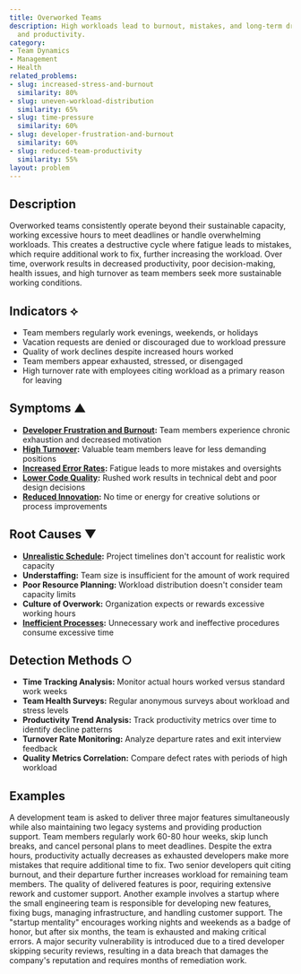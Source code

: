 ```yaml
---
title: Overworked Teams
description: High workloads lead to burnout, mistakes, and long-term drops in quality
  and productivity.
category:
- Team Dynamics
- Management
- Health
related_problems:
- slug: increased-stress-and-burnout
  similarity: 80%
- slug: uneven-workload-distribution
  similarity: 65%
- slug: time-pressure
  similarity: 60%
- slug: developer-frustration-and-burnout
  similarity: 60%
- slug: reduced-team-productivity
  similarity: 55%
layout: problem
---
```


## Description

Overworked teams consistently operate beyond their sustainable capacity, working excessive hours to meet deadlines or handle overwhelming workloads. This creates a destructive cycle where fatigue leads to mistakes, which require additional work to fix, further increasing the workload. Over time, overwork results in decreased productivity, poor decision-making, health issues, and high turnover as team members seek more sustainable working conditions.

## Indicators ⟡

- Team members regularly work evenings, weekends, or holidays
- Vacation requests are denied or discouraged due to workload pressure
- Quality of work declines despite increased hours worked
- Team members appear exhausted, stressed, or disengaged
- High turnover rate with employees citing workload as a primary reason for leaving

## Symptoms ▲

- **[Developer Frustration and Burnout](developer-frustration-and-burnout.md):** Team members experience chronic exhaustion and decreased motivation
- **[High Turnover](high-turnover.md):** Valuable team members leave for less demanding positions
- **[Increased Error Rates](increased-error-rates.md):** Fatigue leads to more mistakes and oversights
- **[Lower Code Quality](lower-code-quality.md):** Rushed work results in technical debt and poor design decisions
- **[Reduced Innovation](reduced-innovation.md):** No time or energy for creative solutions or process improvements

## Root Causes ▼

- **[Unrealistic Schedule](unrealistic-schedule.md):** Project timelines don't account for realistic work capacity
- **Understaffing:** Team size is insufficient for the amount of work required
- **Poor Resource Planning:** Workload distribution doesn't consider team capacity limits
- **Culture of Overwork:** Organization expects or rewards excessive working hours
- **[Inefficient Processes](inefficient-processes.md):** Unnecessary work and ineffective procedures consume excessive time

## Detection Methods ○

- **Time Tracking Analysis:** Monitor actual hours worked versus standard work weeks
- **Team Health Surveys:** Regular anonymous surveys about workload and stress levels
- **Productivity Trend Analysis:** Track productivity metrics over time to identify decline patterns
- **Turnover Rate Monitoring:** Analyze departure rates and exit interview feedback
- **Quality Metrics Correlation:** Compare defect rates with periods of high workload

## Examples

A development team is asked to deliver three major features simultaneously while also maintaining two legacy systems and providing production support. Team members regularly work 60-80 hour weeks, skip lunch breaks, and cancel personal plans to meet deadlines. Despite the extra hours, productivity actually decreases as exhausted developers make more mistakes that require additional time to fix. Two senior developers quit citing burnout, and their departure further increases workload for remaining team members. The quality of delivered features is poor, requiring extensive rework and customer support. Another example involves a startup where the small engineering team is responsible for developing new features, fixing bugs, managing infrastructure, and handling customer support. The "startup mentality" encourages working nights and weekends as a badge of honor, but after six months, the team is exhausted and making critical errors. A major security vulnerability is introduced due to a tired developer skipping security reviews, resulting in a data breach that damages the company's reputation and requires months of remediation work.